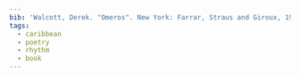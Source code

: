```yaml
---
bib: 'Walcott, Derek. "Omeros". New York: Farrar, Straus and Giroux, 1990.'
tags:
  - caribbean
  - poetry
  - rhythm
  - book
---
```

